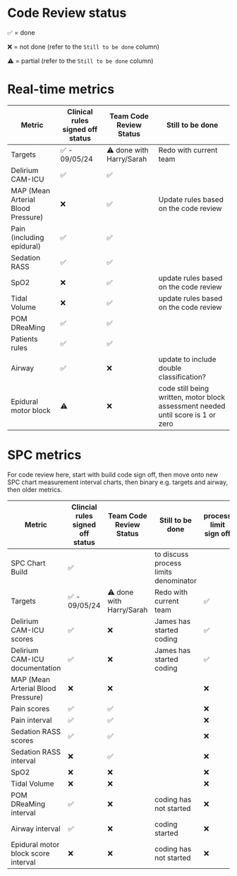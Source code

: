 # Code Review status

✅ = done

❌ = not done (refer to the `Still to be done` column)

⚠️ = partial (refer to the `Still to be done` column)

# Real-time metrics

| Metric                             | Clinical rules signed off status | Team Code Review Status  | Still to be done                                                                 |
| ---------------------------------- | -------------------------------- | ------------------------ | -------------------------------------------------------------------------------- |
| Targets                            | ✅ - 09/05/24                    | ⚠️ done with Harry/Sarah | Redo with current team                                                           |
| Delirium CAM-ICU                   | ✅                               | ✅                       |                                                                                  |
| MAP (Mean Arterial Blood Pressure) | ❌                               | ✅                       | Update rules based on the code review                                            |
| Pain (including epidural)          | ✅                               | ✅                       |                                                                                  |
| Sedation RASS                      | ✅                               | ✅                       |                                                                                  |
| SpO2                               | ❌                               | ✅                       | update rules based on the code review                                            |
| Tidal Volume                       | ❌                               | ✅                       | update rules based on the code review                                            |
| POM DReaMing                       | ✅                               | ✅                       |                                                                                  |
| Patients rules                     | ✅                               | ✅                       |                                                                                  |
| Airway                             | ✅                               | ❌                       | update to include double classification?                                         |
| Epidural motor block               | ⚠️                               | ❌                       | code still being written, motor block assessment needed until score is 1 or zero |

# SPC metrics

For code review here, start with build code sign off, then move onto new SPC chart measurement interval charts, then binary e.g. targets and airway, then older metrics.

| Metric                              | Clincial rules signed off status | Team Code Review Status  | Still to be done                      | process limit sign off | process limit changes implemented in code |
| ----------------------------------- | -------------------------------- | ------------------------ | ------------------------------------- | ---------------------- | ----------------------------------------- |
| SPC Chart Build                     | ✅                               |                          | to discuss process limits denominator |                        |                                           |
| Targets                             | ✅ - 09/05/24                    | ⚠️ done with Harry/Sarah | Redo with current team                | ✅                     | ✅                                        |
| Delirium CAM-ICU scores             | ✅                               | ❌                       | James has started coding              | ✅                     | ✅                                        |
| Delirium CAM-ICU documentation      | ✅                               | ❌                       | James has started coding              | ✅                     | ✅                                        |
| MAP (Mean Arterial Blood Pressure)  | ❌                               | ❌                       |                                       | ❌                     | ❌                                        |
| Pain scores                         | ✅                               | ✅                       |                                       | ❌                     | ✅                                        |
| Pain interval                       | ✅                               | ✅                       |                                       | ❌                     | ❌                                        |
| Sedation RASS scores                | ✅                               | ✅                       |                                       | ❌                     | ❌                                        |
| Sedation RASS interval              | ❌                               | ✅                       |                                       | ❌                     | ❌                                        |
| SpO2                                | ❌                               | ❌                       |                                       | ❌                     | ❌                                        |
| Tidal Volume                        | ❌                               | ❌                       |                                       | ❌                     | ❌                                        |
| POM DReaMing interval               | ✅                               | ❌                       | coding has not started                | ❌                     | ❌                                        |
| Airway interval                     | ✅                               | ❌                       | coding started                        | ❌                     | ❌                                        |
| Epidural motor block score interval | ❌                               | ❌                       | coding has not started                | ❌                     | ❌                                        |

